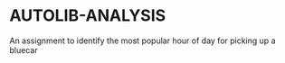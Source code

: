 # AUTOLIB-ANALYSIS
An assignment to identify the most popular hour of day  for picking up a bluecar
